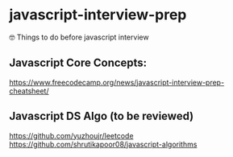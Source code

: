 # javascript-interview-prep
🤓 Things to do before javascript interview

## Javascript Core Concepts:
https://www.freecodecamp.org/news/javascript-interview-prep-cheatsheet/

## Javascript DS Algo (to be reviewed)
https://github.com/yuzhoujr/leetcode
https://github.com/shrutikapoor08/javascript-algorithms
